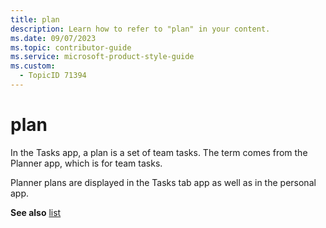 ```yaml
---
title: plan
description: Learn how to refer to "plan" in your content.
ms.date: 09/07/2023
ms.topic: contributor-guide
ms.service: microsoft-product-style-guide
ms.custom:
  - TopicID 71394
---
```



# plan

In the Tasks app, a plan is a set of team tasks. The term comes from the Planner app, which is for team tasks. 

Planner plans are displayed in the Tasks tab app as well as in the personal app. 

**See also** [list](~/teams-style-guide/a-z-word-list/l/list.md)

